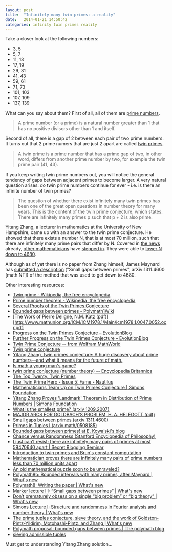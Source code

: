 ```yaml
---
layout: post
title:  "Infinitely many twin primes: a reality"
date:   2014-01-21 14:50:42
categories: infinity twin primes reality
---
```


Take a closer look at the following numbers:

- 3, 5
- 5, 7
- 11, 13
- 17, 19
- 29, 31
- 41, 43
- 59, 61
- 71, 73
- 101, 103
- 107, 109
- 137, 139

What can you say about them? First of all, all of them are
[prime numbers](http://en.wikipedia.org/wiki/Prime_number).

> A prime number (or a prime) is a natural number greater than 1 that has no
positive divisors other than 1 and itself.

Second of all, there is a gap of 2 between each pair of two prime numbers. It
turns out that 2 prime numers that are just 2 apart are called
[twin primes](http://en.wikipedia.org/wiki/Twin_prime).

> A twin prime is a prime number that has a prime gap of two, in other word,
differs from another prime number by two, for example the twin prime pair
(41, 43).

If you keep writing twin prime numbers out, you will notice the general
tendency of gaps between adjacent primes to become larger. A very natural
question arises: do twin prime numbers continue for ever - i.e. is there an
infinite number of twin primes?

> The question of whether there exist infinitely many twin primes has been one of
the great open questions in number theory for many years. This is the content
of the twin prime conjecture, which states: There are infinitely many primes p
such that p + 2 is also prime.

Yitang Zhang, a lecturer in mathematics at the University of New Hampshire,
came up with an answer to the twin prime conjecture. He showed that there
exists a number N, that is at most 70 million, such that there are infinitely
many prime pairs that differ by N. Covered in
[the news](http://www.slate.com/articles/health_and_science/do_the_math/2013/05/yitang_zhang_twin_primes_conjecture_a_huge_discovery_about_prime_numbers.html)
already,
[other mathematicians](http://scienceblogs.com/evolutionblog/2013/05/24/progress-on-the-twin-primes-conjecture/)
have
[stepped in](http://scienceblogs.com/evolutionblog/2013/09/03/further-progress-on-the-twin-primes-conjecture/).
They were able to [lower N down to 4680](http://michaelnielsen.org/polymath1/index.php?title=Bounded_gaps_between_primes).

Although as of yet there is no paper from Zhang himself, James Maynard has
[submitted a description](http://arxiv.org/abs/1311.4600)
("Small gaps between primes", arXiv:1311.4600 [math.NT]) of the method that was
used to get down to 4680.

Other interesting resources:

- [Twin prime - Wikipedia, the free encyclopedia](http://en.wikipedia.org/wiki/Twin_prime)
- [Prime number theorem - Wikipedia, the free encyclopedia](http://en.wikipedia.org/wiki/Prime_number_theorem)
- [Several Proofs of the Twin Primes Conjecture](http://www.coolissues.com/mathematics/Tprimes/tprimes.htm)
- [Bounded gaps between primes - Polymath1Wiki](http://michaelnielsen.org/polymath1/index.php?title=Bounded_gaps_between_primes)
- [The Work of Pierre Deligne, N.M. Katz (pdf)][http://www.mathunion.org/ICM/ICM1978.1/Main/icm1978.1.0047.0052.ocr.pdf]
- [Progress on the Twin Primes Conjecture – EvolutionBlog](http://scienceblogs.com/evolutionblog/2013/05/24/progress-on-the-twin-primes-conjecture/)
- [Further Progress on the Twin Primes Conjecture – EvolutionBlog](http://scienceblogs.com/evolutionblog/2013/09/03/further-progress-on-the-twin-primes-conjecture/)
- [Twin Prime Conjecture -- from Wolfram MathWorld](http://mathworld.wolfram.com/TwinPrimeConjecture.html)
- [Twin prime conjecture](http://www.princeton.edu/~achaney/tmve/wiki100k/docs/Twin_prime_conjecture.html)
- [Yitang Zhang, twin primes conjecture: A huge discovery about prime numbers—and what it means for the future of math.](http://www.slate.com/articles/health_and_science/do_the_math/2013/05/yitang_zhang_twin_primes_conjecture_a_huge_discovery_about_prime_numbers.html)
- [Is math a young man's game?](http://www.slate.com/articles/life/do_the_math/2003/05/is_math_a_young_mans_game.html)
- [twin prime conjecture (number theory) -- Encyclopedia Britannica](http://www.britannica.com/EBchecked/topic/1556762/twin-prime-conjecture)
- [The Top Twenty: Twin Primes](http://primes.utm.edu/top20/page.php?id=1)
- [The Twin Prime Hero - Issue 5: Fame - Nautilus](http://nautil.us/issue/5/fame/the-twin-prime-hero)
- [Mathematicians Team Up on Twin Primes Conjecture | Simons Foundation](https://www.simonsfoundation.org/quanta/20131119-together-and-alone-closing-the-prime-gap/)
- [Yitang Zhang Proves 'Landmark' Theorem in Distribution of Prime Numbers | Simons Foundation](https://www.simonsfoundation.org/quanta/20130519-unheralded-mathematician-bridges-the-prime-gap/)
- [What is the smallest prime? (arxiv 1209.2007)](http://arxiv.org/abs/1209.2007)
- [MAJOR ARCS FOR GOLDBACH’S PROBLEM, H. A. HELFGOTT (pdf)](http://arxiv.org/pdf/1305.2897v1.pdf)
- [Small gaps between primes (arxiv 1311.4600)](http://arxiv.org/abs/1311.4600)
- [Primes in Tuples I (arxiv math/0508185)](http://arxiv.org/abs/math/0508185)
- [Bounded gaps between primes! at E. Kowalski's blog](http://blogs.ethz.ch/kowalski/2013/05/21/bounded-gaps-between-primes/)
- [Chance versus Randomness (Stanford Encyclopedia of Philosophy)](http://plato.stanford.edu/entries/chance-randomness/)
- [I just can’t resist: there are infinitely many pairs of primes at most 59470640 apart | Secret Blogging Seminar](http://sbseminar.wordpress.com/2013/05/30/i-just-cant-resist-there-are-infinitely-many-pairs-of-primes-at-most-59470640-apart/)
- [Introduction to twin primes and Brun's constant computation](http://numbers.computation.free.fr/Constants/Primes/twin.html)
- [Mathematician proves there are infinitely many pairs of prime numbers less than 70 million units apart](http://phys.org/news/2013-05-mathematician-infinitely-pairs-prime-million.html#inlRlv)
- [An old mathematical puzzle soon to be unraveled?](http://phys.org/news/2014-01-mathematical-puzzle-unraveled.html)
- [Polymath8b: Bounded intervals with many primes, after Maynard | What's new](http://terrytao.wordpress.com/2013/11/19/polymath8b-bounded-intervals-with-many-primes-after-maynard/)
- [Polymath8: Writing the paper | What's new](http://terrytao.wordpress.com/2013/08/17/polymath8-writing-the-paper/)
- [Marker lecture III: “Small gaps between primes” | What's new](http://terrytao.wordpress.com/2008/11/19/marker-lecture-iii-small-gaps-between-primes/)
- [Don’t prematurely obsess on a single “big problem” or “big theory” | What's new](http://terrytao.wordpress.com/career-advice/dont-prematurely-obsess-on-a-single-big-problem-or-big-theory/)
- [Simons Lecture I: Structure and randomness in Fourier analysis and number theory | What's new](http://terrytao.wordpress.com/2007/04/05/simons-lecture-i-structure-and-randomness-in-fourier-analysis-and-number-theory/)
- [The prime tuples conjecture, sieve theory, and the work of Goldston-Pintz-Yildirim, Motohashi-Pintz, and Zhang | What's new](http://terrytao.wordpress.com/2013/06/03/the-prime-tuples-conjecture-sieve-theory-and-the-work-of-goldston-pintz-yildirim-motohashi-pintz-and-zhang/)
- [Polymath proposal: bounded gaps between primes | The polymath blog](http://polymathprojects.org/2013/06/04/polymath-proposal-bounded-gaps-between-primes/)
- [sieving admissible tuples](https://math.mit.edu/~primegaps/sieve.html?ktuple=632)

Must get to understanding Yitang Zhang solution...

